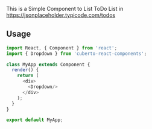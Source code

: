 This is a Simple Component to List ToDo List in https://jsonplaceholder.typicode.com/todos

## Usage
```javascript
import React, { Component } from 'react';
import { Dropdown } from 'cuberto-react-components';

class MyApp extends Component {
  render() {
    return (
      <div>
        <Dropdown/>
      </div>
    );
  }
}

export default MyApp;
```
